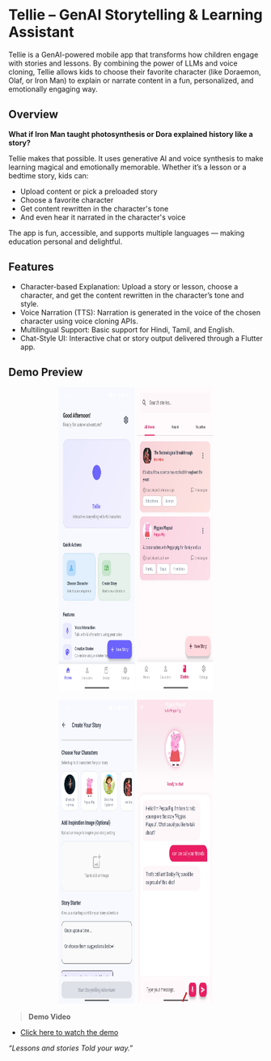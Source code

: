 
# Tellie – GenAI Storytelling & Learning Assistant

Tellie is a GenAI-powered mobile app that transforms how children engage with stories and lessons. By combining the power of LLMs and voice cloning, Tellie allows kids to choose their favorite character (like Doraemon, Olaf, or Iron Man) to explain or narrate content in a fun, personalized, and emotionally engaging way.


##  Overview

**What if Iron Man taught photosynthesis or Dora explained history like a story?**

Tellie makes that possible. It uses generative AI and voice synthesis to make learning magical and emotionally memorable. Whether it’s a lesson or a bedtime story, kids can:

* Upload content or pick a preloaded story
* Choose a favorite character
* Get content rewritten in the character's tone
* And even hear it narrated in the character's voice

The app is fun, accessible, and supports multiple languages — making education personal and delightful.
## Features
 * Character-based Explanation: Upload a story or lesson, choose a character, and get the content rewritten in the character’s tone and style.
 * Voice Narration (TTS): Narration is generated in the voice of the chosen character using voice cloning APIs.
 * Multilingual Support: Basic support for Hindi, Tamil, and English.
 * Chat-Style UI: Interactive chat or story output delivered through a Flutter app.

## Demo Preview
<p align="center">
  <img src="images/home.jpg" alt="Home Screen" width="30%" height="600" />
  <img src="images/select.jpg" alt="Character Select" width="30%" height="600"  />
</p>

<p align="center">
  <img src="images/upload.jpg" alt="Upload content" width="30%" height="600"  />
  <img src="images/output.jpg" alt="Output" width="30%" height="600"  />
</p>

> **Demo Video**

* [Click here to watch the demo](https://youtu.be/_uYAjBvuznA)

*“Lessons and stories Told your way.”*
